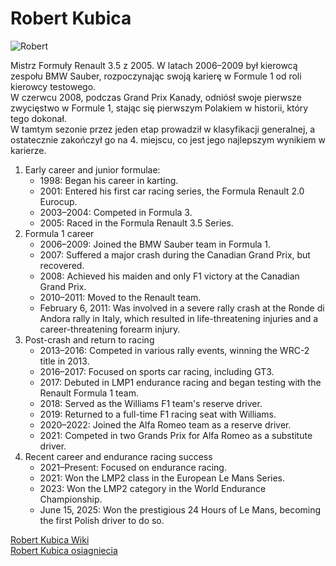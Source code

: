 # Robert Kubica  


![Robert](https://upload.wikimedia.org/wikipedia/commons/7/7b/Robert_Kubica_at_Monza_2023.jpg)
 
Mistrz Formuły Renault 3.5 z 2005. W latach 2006–2009 był kierowcą zespołu BMW Sauber, rozpoczynając swoją karierę w Formule 1 od roli kierowcy testowego.  
W czerwcu 2008, podczas Grand Prix Kanady, odniósł swoje pierwsze zwycięstwo w Formule 1, stając się pierwszym Polakiem w historii, który tego dokonał.  
W tamtym sezonie przez jeden etap prowadził w klasyfikacji generalnej, a ostatecznie zakończył go na 4. miejscu, co jest jego najlepszym wynikiem w karierze.

1. Early career and junior formulae:
    * 1998: Began his career in karting.
    * 2001: Entered his first car racing series, the Formula Renault 2.0 Eurocup.
    * 2003–2004: Competed in Formula 3.
    * 2005: Raced in the Formula Renault 3.5 Series. 
2. Formula 1 career
    * 2006–2009: Joined the BMW Sauber team in Formula 1. 
    * 2007: Suffered a major crash during the Canadian Grand Prix, but recovered. 
    * 2008: Achieved his maiden and only F1 victory at the Canadian Grand Prix. 
    * 2010–2011: Moved to the Renault team. 
    * February 6, 2011: Was involved in a severe rally crash at the Ronde di Andora rally in Italy, which resulted in life-threatening injuries and a career-threatening forearm injury. 
3. Post-crash and return to racing
    * 2013–2016: Competed in various rally events, winning the WRC-2 title in 2013. 
    * 2016–2017: Focused on sports car racing, including GT3. 
    * 2017: Debuted in LMP1 endurance racing and began testing with the Renault Formula 1 team. 
    * 2018: Served as the Williams F1 team's reserve driver. 
    * 2019: Returned to a full-time F1 racing seat with Williams. 
    * 2020–2022: Joined the Alfa Romeo team as a reserve driver. 
    * 2021: Competed in two Grands Prix for Alfa Romeo as a substitute driver. 
4. Recent career and endurance racing success
    * 2021–Present: Focused on endurance racing. 
    * 2021: Won the LMP2 class in the European Le Mans Series. 
    * 2023: Won the LMP2 category in the World Endurance Championship. 
    * June 15, 2025: Won the prestigious 24 Hours of Le Mans, becoming the first Polish driver to do so. 

[Robert Kubica Wiki](https://pl.wikipedia.org/wiki/Robert_Kubica)  
[Robert Kubica osiagniecia](http://www.robertkubica-klubkibicow.pl/robert-kubica-sylwetka-osiagniecia/)